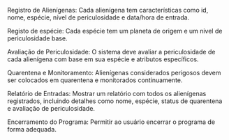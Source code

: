 Registro de Alienígenas: Cada alienígena tem características como id, nome, espécie, nível de periculosidade e data/hora de entrada.

Registo de espécie: Cada espécie tem um planeta de origem e um nivel de periculosidade base.

Avaliação de Periculosidade: O sistema deve avaliar a periculosidade de cada alienígena com base em sua espécie e atributos específicos.

Quarentena e Monitoramento: Alienígenas considerados perigosos devem ser colocados em quarentena e monitorados continuamente.

Relatório de Entradas: Mostrar um relatório com todos os alienígenas registrados, incluindo detalhes como nome, espécie, status de quarentena e avaliação de periculosidade.

Encerramento do Programa: Permitir ao usuário encerrar o programa de forma adequada.